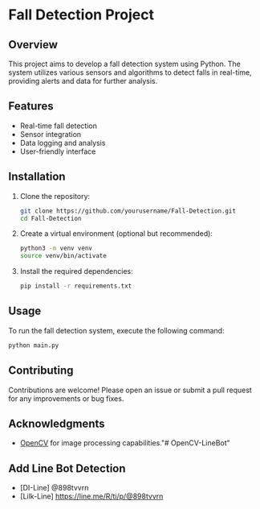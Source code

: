 # Fall Detection Project

## Overview
This project aims to develop a fall detection system using Python. The system utilizes various sensors and algorithms to detect falls in real-time, providing alerts and data for further analysis.

## Features
- Real-time fall detection
- Sensor integration
- Data logging and analysis
- User-friendly interface

## Installation

1. Clone the repository:
   ```bash
   git clone https://github.com/yourusername/Fall-Detection.git
   cd Fall-Detection
   ```

2. Create a virtual environment (optional but recommended):
   ```bash
   python3 -m venv venv
   source venv/bin/activate
   ```

3. Install the required dependencies:
   ```bash
   pip install -r requirements.txt
   ```

## Usage
To run the fall detection system, execute the following command:
```bash
python main.py
```

## Contributing
Contributions are welcome! Please open an issue or submit a pull request for any improvements or bug fixes.

## Acknowledgments
- [OpenCV](https://opencv.org/) for image processing capabilities."# OpenCV-LineBot" 

## Add Line Bot Detection
- [DI-Line] @898tvvrn
- [Lilk-Line] https://line.me/R/ti/p/@898tvvrn